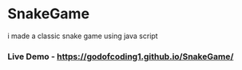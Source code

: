 # SnakeGame

i made a classic snake game using java script

### Live Demo - https://godofcoding1.github.io/SnakeGame/
